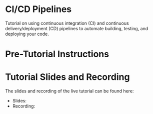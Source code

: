 # CI/CD Pipelines

Tutorial on using continuous integration (CI) and continuous delivery/deployment (CD) pipelines
to automate building, testing, and deploying your code.

# Pre-Tutorial Instructions

<PlaceHolder>

# Tutorial Slides and Recording

The slides and recording of the live tutorial can be found here:

- Slides: [<PlaceHolder>]()
- Recording: [<PlaceHolder>]()
